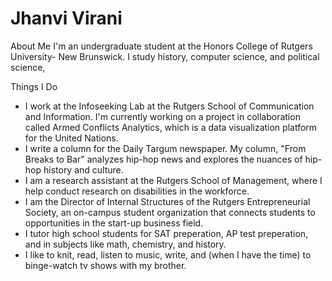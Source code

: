 # Jhanvi Virani

About Me
I'm an undergraduate student at the Honors College of Rutgers University- New Brunswick. I study history, computer science, and political science, 

Things I Do
  - I work at the Infoseeking Lab at the Rutgers School of Communication and Information. I'm currently working on a project in collaboration called Armed Conflicts Analytics, which is a data visualization platform for the United Nations.
  - I write a column for the Daily Targum newspaper. My column, "From Breaks to Bar" analyzes hip-hop news and explores the nuances of hip-hop history and culture.
  - I am a research assistant at the Rutgers School of Management, where I help conduct research on disabilities in the workforce.
  - I am the Director of Internal Structures of the Rutgers Entrepreneurial Society, an on-campus student organization that connects students to opportunities in the start-up business field.
  - I tutor high school students for SAT preperation, AP test preperation, and in subjects like math, chemistry, and history.
  - I like to knit, read, listen to music, write, and (when I have the time) to binge-watch tv shows with my brother.
